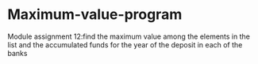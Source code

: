 # Maximum-value-program
Module assignment 12:find the maximum value among the elements in the list and the accumulated funds for the year of the deposit in each of the banks
